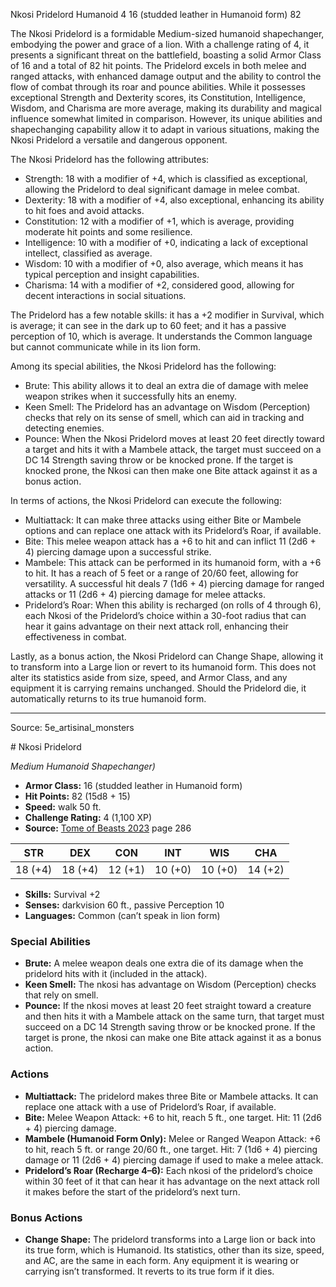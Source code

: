 <MonsterName/>Nkosi Pridelord</MonsterName>
<CreatureType/>Humanoid</CreatureType>
<CR/>4</CR>
<AC/>16 (studded leather in Humanoid form)</AC>
<HP/>82</HP>
<summary>The Nkosi Pridelord is a formidable Medium-sized humanoid shapechanger, embodying the power and grace of a lion. With a challenge rating of 4, it presents a significant threat on the battlefield, boasting a solid Armor Class of 16 and a total of 82 hit points. The Pridelord excels in both melee and ranged attacks, with enhanced damage output and the ability to control the flow of combat through its roar and pounce abilities. While it possesses exceptional Strength and Dexterity scores, its Constitution, Intelligence, Wisdom, and Charisma are more average, making its durability and magical influence somewhat limited in comparison. However, its unique abilities and shapechanging capability allow it to adapt in various situations, making the Nkosi Pridelord a versatile and dangerous opponent.</summary>

<detail>

The Nkosi Pridelord has the following attributes: 
- Strength: 18 with a modifier of +4, which is classified as exceptional, allowing the Pridelord to deal significant damage in melee combat.
- Dexterity: 18 with a modifier of +4, also exceptional, enhancing its ability to hit foes and avoid attacks.
- Constitution: 12 with a modifier of +1, which is average, providing moderate hit points and some resilience.
- Intelligence: 10 with a modifier of +0, indicating a lack of exceptional intellect, classified as average.
- Wisdom: 10 with a modifier of +0, also average, which means it has typical perception and insight capabilities.
- Charisma: 14 with a modifier of +2, considered good, allowing for decent interactions in social situations.

The Pridelord has a few notable skills: it has a +2 modifier in Survival, which is average; it can see in the dark up to 60 feet; and it has a passive perception of 10, which is average. It understands the Common language but cannot communicate while in its lion form.

Among its special abilities, the Nkosi Pridelord has the following:
- Brute: This ability allows it to deal an extra die of damage with melee weapon strikes when it successfully hits an enemy.
- Keen Smell: The Pridelord has an advantage on Wisdom (Perception) checks that rely on its sense of smell, which can aid in tracking and detecting enemies.
- Pounce: When the Nkosi Pridelord moves at least 20 feet directly toward a target and hits it with a Mambele attack, the target must succeed on a DC 14 Strength saving throw or be knocked prone. If the target is knocked prone, the Nkosi can then make one Bite attack against it as a bonus action.

In terms of actions, the Nkosi Pridelord can execute the following:
- Multiattack: It can make three attacks using either Bite or Mambele options and can replace one attack with its Pridelord’s Roar, if available.
- Bite: This melee weapon attack has a +6 to hit and can inflict 11 (2d6 + 4) piercing damage upon a successful strike.
- Mambele: This attack can be performed in its humanoid form, with a +6 to hit. It has a reach of 5 feet or a range of 20/60 feet, allowing for versatility. A successful hit deals 7 (1d6 + 4) piercing damage for ranged attacks or 11 (2d6 + 4) piercing damage for melee attacks.
- Pridelord’s Roar: When this ability is recharged (on rolls of 4 through 6), each Nkosi of the Pridelord’s choice within a 30-foot radius that can hear it gains advantage on their next attack roll, enhancing their effectiveness in combat.

Lastly, as a bonus action, the Nkosi Pridelord can Change Shape, allowing it to transform into a Large lion or revert to its humanoid form. This does not alter its statistics aside from size, speed, and Armor Class, and any equipment it is carrying remains unchanged. Should the Pridelord die, it automatically returns to its true humanoid form.</detail>



---

Source: 5e_artisinal_monsters

<statblock>
# Nkosi Pridelord

*Medium* *Humanoid* *Shapechanger)*

- **Armor Class:** 16 (studded leather in Humanoid form)
- **Hit Points:** 82 (15d8 + 15)
- **Speed:** walk 50 ft.
- **Challenge Rating:** 4 (1,100 XP)
- **Source:** [Tome of Beasts 2023](https://koboldpress.com/kpstore/product/tome-of-beasts-1-2023-edition/) page 286

| STR | DEX | CON | INT | WIS | CHA |
| --- | --- | --- | --- | --- | --- |
| 18 (+4) | 18 (+4) | 12 (+1) | 10 (+0) | 10 (+0) | 14 (+2) |

- **Skills:** Survival +2
- **Senses:** darkvision 60 ft., passive Perception 10
- **Languages:** Common (can’t speak in lion form)

### Special Abilities

- **Brute:** A melee weapon deals one extra die of its damage when the pridelord hits with it (included in the attack).
- **Keen Smell:** The nkosi has advantage on Wisdom (Perception) checks that rely on smell.
- **Pounce:** If the nkosi moves at least 20 feet straight toward a creature and then hits it with a Mambele attack on the same turn, that target must succeed on a DC 14 Strength saving throw or be knocked prone. If the target is prone, the nkosi can make one Bite attack against it as a bonus action.

### Actions

- **Multiattack:** The pridelord makes three Bite or Mambele attacks. It can replace one attack with a use of Pridelord’s Roar, if available.
- **Bite:** Melee Weapon Attack: +6 to hit, reach 5 ft., one target. Hit: 11 (2d6 + 4) piercing damage.
- **Mambele (Humanoid Form Only):** Melee or Ranged Weapon Attack: +6 to hit, reach 5 ft. or range 20/60 ft., one target. Hit: 7 (1d6 + 4) piercing damage or 11 (2d6 + 4) piercing damage if used to make a melee attack.
- **Pridelord’s Roar (Recharge 4–6):** Each nkosi of the pridelord’s choice within 30 feet of it that can hear it has advantage on the next attack roll it makes before the start of the pridelord’s next turn.

### Bonus Actions

- **Change Shape:** The pridelord transforms into a Large lion or back into its true form, which is Humanoid. Its statistics, other than its size, speed, and AC, are the same in each form. Any equipment it is wearing or carrying isn’t transformed. It reverts to its true form if it dies.
</statblock>



